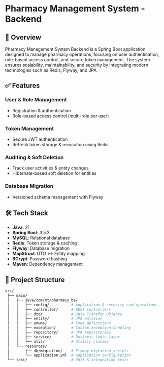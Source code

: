 # Pharmacy Management System - Backend

## 📌 Overview
Pharmacy Management System Backend is a Spring Boot application designed to manage pharmacy operations, focusing on user authentication, role-based access control, and secure token management. The system ensures scalability, maintainability, and security by integrating modern technologies such as Redis, Flyway, and JPA.

## ✅ Features
### User & Role Management
- Registration & authentication
- Role-based access control (multi-role per user)

### Token Management
- Secure JWT authentication
- Refresh token storage & revocation using Redis

### Auditing & Soft Deletion
- Track user activities & entity changes
- Hibernate-based soft deletion for entities

### Database Migration
- Versioned schema management with Flyway

## 🛠 Tech Stack
- **Java**: 21
- **Spring Boot**: 3.5.3
- **MySQL**: Relational database
- **Redis**: Token storage & caching
- **Flyway**: Database migration
- **MapStruct**: DTO ↔ Entity mapping
- **BCrypt**: Password hashing
- **Maven**: Dependency management

## 📂 Project Structure
```bash
src/
 ├── main/
 │   ├── java/com/mt/pharmacy_be/
 │   │   ├── config/          # Application & security configurations
 │   │   ├── controller/      # REST controllers
 │   │   ├── dto/             # Data Transfer Objects
 │   │   ├── entity/          # JPA entities
 │   │   ├── enums/           # Enum definitions
 │   │   ├── exception/       # Custom exception handling
 │   │   ├── repository/      # JPA repositories
 │   │   ├── service/         # Business logic layer
 │   │   └── util/            # Utility classes
 │   └── resources/
 │       ├── db/migration/    # Flyway migration scripts
 │       └── application.yml  # Application configuration
 └── test/                    # Unit & integration tests
